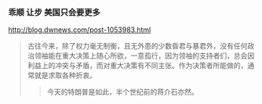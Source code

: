 ### 乖顺 让步 美国只会要更多
http://blog.dwnews.com/post-1053983.html
>古往今来，除了权力毫无制衡，且无外患的少数昏君与暴君外，没有任何政治领袖能在重大决策上随心所欲，一意孤行，因为领袖的支持者们，总会因利益上的冲突与矛盾，而对重大决策有不同主张。作为决策者所能做的，通常就是求取各种折衷。
>>今天的特朗普是如此，半个世纪前的蒋介石亦然。